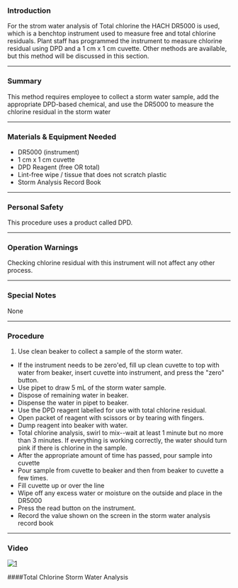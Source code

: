 ### Introduction
For the strom water analysis  of Total chlorine the HACH DR5000 is used, which is a benchtop instrument used to measure free and total chlorine residuals. Plant staff has programmed the instrument to measure chlorine residual using DPD and a 1 cm x 1 cm cuvette. Other methods are available, but this method will be discussed in this section.

***

### Summary
This method requires employee to collect a storm water sample, add the appropriate DPD-based chemical, and use the DR5000 to measure the chlorine residual in the storm water
***

### Materials & Equipment Needed
- DR5000 (instrument)
- 1 cm x 1 cm cuvette
- DPD Reagent (free OR total)
- Lint-free wipe / tissue that does not scratch plastic
- Storm Analysis Record Book
***

### Personal Safety
This procedure uses a product called DPD.
***

### Operation Warnings
Checking chlorine residual with this instrument will not affect any other process.
***

### Special Notes
None 
***

### Procedure
1. Use clean beaker to collect a sample of the storm water.
- If the instrument needs to be zero'ed, fill up clean cuvette to top with water from beaker, insert cuvette into instrument, and press the "zero" button.
- Use pipet to draw 5 mL of the storm water sample.
- Dispose of remaining water in beaker.
- Dispense the water in pipet to beaker.
- Use the DPD reagent labelled for use with total chlorine residual.
- Open packet of reagent with scissors or by tearing with fingers.
- Dump reagent into beaker with water.
- Total chlorine analysis, swirl to mix--wait at least 1 minute but no more than 3 minutes. If everything is working correctly, the water should turn pink if there is chlorine in the sample.
- After the appropriate amount of time has passed, pour sample into cuvette
- Pour sample from cuvette to beaker and then from beaker to cuvette a few times.
- Fill cuvette up or over the line
- Wipe off any excess water or moisture on the outside and place in the DR5000
- Press the read button on the instrument.
- Record the value shown on the screen in the storm water analysis record book
***

### Video

[![1](http://img.youtube.com/vi/2ZjdRRVBjlQ/0.jpg)](https://www.youtube.com/watch?v=2ZjdRRVBjlQ "Total Chlorine Storm Water Analysis")

####Total Chlorine Storm Water Analysis
